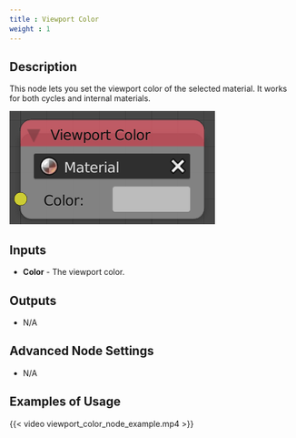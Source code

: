 ```yaml
---
title : Viewport Color
weight : 1
---
```


## Description

This node lets you set the viewport color of the selected material. It
works for both cycles and internal materials.

![image](viewport_color_node.png)

## Inputs

- **Color** - The viewport color.

## Outputs

- N/A

## Advanced Node Settings

- N/A

## Examples of Usage

{{< video viewport_color_node_example.mp4 >}}

